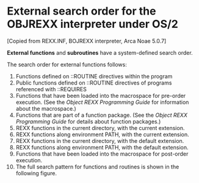 # External search order for the OBJREXX interpreter under OS/2

\[Copied from REXX.INF, BOJREXX interpreter, Arca Noae 5.0.7\]

**External functions** and **subroutines** have a system-defined search order. 

The search order for external functions follows: 

1. Functions defined on ::ROUTINE directives within the program 
2. Public functions defined on ::ROUTINE directives of programs referenced with ::REQUIRES 
3. Functions that have been loaded into the macrospace for pre-order execution. (See the _Object REXX Programming Guide_ for information about the macrospace.) 
4. Functions that are part of a function package. (See the _Object REXX Programming Guide_ for details about function packages.) 
5. REXX functions in the current directory, with the current extension. 
6. REXX functions along environment PATH, with the current extension. 
7. REXX functions in the current directory, with the default extension. 
8. REXX functions along environment PATH, with the default extension. 
9. Functions that have been loaded into the macrospace for post-order execution. 
10. The full search pattern for functions and routines is shown in the following figure. 
